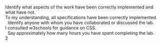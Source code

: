 Identify what aspects of the work have been correctly implemented and what have not.  
      To my understanding, all specifications have been correctly implemented.    
      &nbsp;
Identify anyone with whom you have collaborated or discussed the lab.  
      I consulted w3schools for guidance on CSS.    
        &nbsp;
Say approximately how many hours you have spent completing the lab.  
      2  
        &nbsp;

